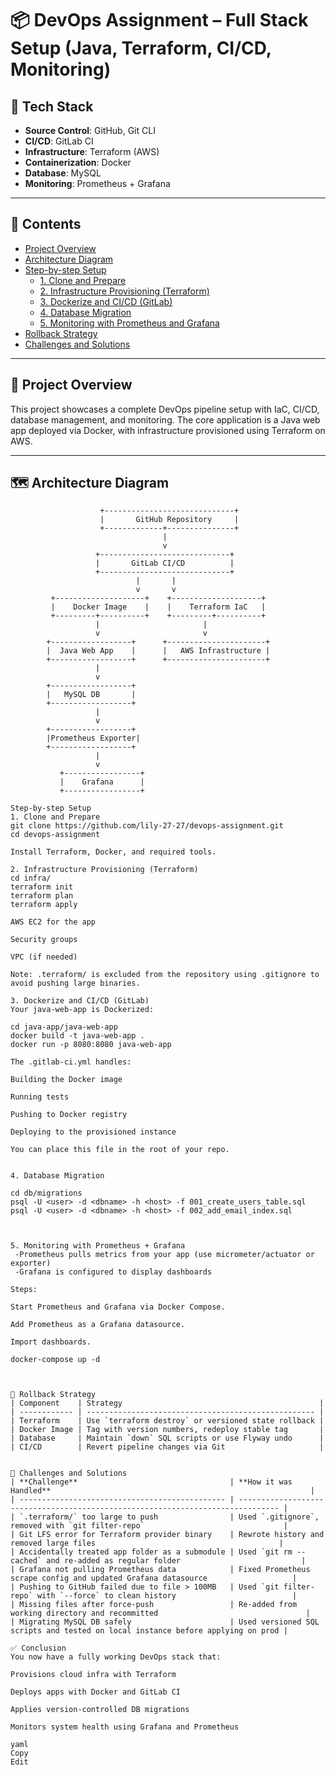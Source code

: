 # 📦 DevOps Assignment – Full Stack Setup (Java, Terraform, CI/CD, Monitoring)

## 🔧 Tech Stack

- **Source Control**: GitHub, Git CLI
- **CI/CD**: GitLab CI
- **Infrastructure**: Terraform (AWS)
- **Containerization**: Docker
- **Database**: MySQL
- **Monitoring**: Prometheus + Grafana

---

## 📑 Contents

- [Project Overview](#project-overview)
- [Architecture Diagram](#architecture-diagram)
- [Step-by-step Setup](#step-by-step-setup)
  - [1. Clone and Prepare](#1-clone-and-prepare)
  - [2. Infrastructure Provisioning (Terraform)](#2-infrastructure-provisioning-terraform)
  - [3. Dockerize and CI/CD (GitLab)](#3-dockerize-and-cicd-gitlab)
  - [4. Database Migration](#4-database-migration)
  - [5. Monitoring with Prometheus and Grafana](#5-monitoring-with-prometheus-and-grafana)
- [Rollback Strategy](#rollback-strategy)
- [Challenges and Solutions](#challenges-and-solutions)

---

## 🧭 Project Overview

This project showcases a complete DevOps pipeline setup with IaC, CI/CD, database management, and monitoring. The core application is a Java web app deployed via Docker, with infrastructure provisioned using Terraform on AWS.

---

## 🗺️ Architecture Diagram

```plaintext
                    +-----------------------------+
                    |       GitHub Repository     |
                    +-------------+---------------+
                                  |
                                  v
                   +-----------------------------+
                   |       GitLab CI/CD          |
                   +-----------------------------+
                            |       |
                            v       v
         +--------------------+    +--------------------+
         |    Docker Image    |    |    Terraform IaC   |
         +---------+----------+    +---------+----------+
                   |                       |
                   v                       v
        +------------------+      +----------------------+
        |  Java Web App    |      |   AWS Infrastructure |
        +------------------+      +----------------------+
                   |
                   v
        +------------------+
        |   MySQL DB       |
        +------------------+
                   |
                   v
        +------------------+
        |Prometheus Exporter|
        +------------------+
                   |
                   v
           +-----------------+
           |    Grafana      |
           +-----------------+

Step-by-step Setup
1. Clone and Prepare
git clone https://github.com/lily-27-27/devops-assignment.git
cd devops-assignment

Install Terraform, Docker, and required tools.

2. Infrastructure Provisioning (Terraform)
cd infra/
terraform init
terraform plan
terraform apply

AWS EC2 for the app

Security groups

VPC (if needed)

Note: .terraform/ is excluded from the repository using .gitignore to avoid pushing large binaries.

3. Dockerize and CI/CD (GitLab)
Your java-web-app is Dockerized:

cd java-app/java-web-app
docker build -t java-web-app .
docker run -p 8080:8080 java-web-app

The .gitlab-ci.yml handles:

Building the Docker image

Running tests

Pushing to Docker registry

Deploying to the provisioned instance

You can place this file in the root of your repo.


4. Database Migration

cd db/migrations
psql -U <user> -d <dbname> -h <host> -f 001_create_users_table.sql
psql -U <user> -d <dbname> -h <host> -f 002_add_email_index.sql



5. Monitoring with Prometheus + Grafana
 -Prometheus pulls metrics from your app (use micrometer/actuator or exporter)
 -Grafana is configured to display dashboards

Steps:

Start Prometheus and Grafana via Docker Compose.

Add Prometheus as a Grafana datasource.

Import dashboards.

docker-compose up -d



🔁 Rollback Strategy
| Component    | Strategy                                            |
| ------------ | --------------------------------------------------- |
| Terraform    | Use `terraform destroy` or versioned state rollback |
| Docker Image | Tag with version numbers, redeploy stable tag       |
| Database     | Maintain `down` SQL scripts or use Flyway undo      |
| CI/CD        | Revert pipeline changes via Git                     |


🚧 Challenges and Solutions
| **Challenge**                                  | **How it was Handled**                                                          |
| ---------------------------------------------- | ------------------------------------------------------------------------------- |
| `.terraform/` too large to push                | Used `.gitignore`, removed with `git filter-repo`                               |
| Git LFS error for Terraform provider binary    | Rewrote history and removed large files                                         |
| Accidentally treated app folder as a submodule | Used `git rm --cached` and re-added as regular folder                           |
| Grafana not pulling Prometheus data            | Fixed Prometheus scrape config and updated Grafana datasource                   |
| Pushing to GitHub failed due to file > 100MB   | Used `git filter-repo` with `--force` to clean history                          |
| Missing files after force-push                 | Re-added from working directory and recommitted                                 |
| Migrating MySQL DB safely                      | Used versioned SQL scripts and tested on local instance before applying on prod |

✅ Conclusion
You now have a fully working DevOps stack that:

Provisions cloud infra with Terraform

Deploys apps with Docker and GitLab CI

Applies version-controlled DB migrations

Monitors system health using Grafana and Prometheus

yaml
Copy
Edit
